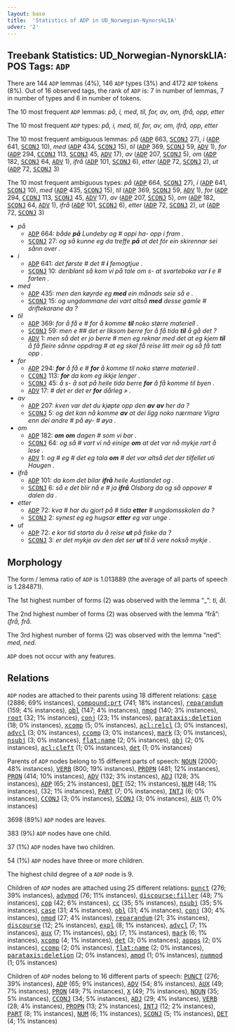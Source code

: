 ```yaml
---
layout: base
title:  'Statistics of ADP in UD_Norwegian-NynorskLIA'
udver: '2'
---
```


## Treebank Statistics: UD_Norwegian-NynorskLIA: POS Tags: `ADP`

There are 144 `ADP` lemmas (4%), 146 `ADP` types (3%) and 4172 `ADP` tokens (8%).
Out of 16 observed tags, the rank of `ADP` is: 7 in number of lemmas, 7 in number of types and 6 in number of tokens.

The 10 most frequent `ADP` lemmas: <em>på, i, med, til, for, av, om, ifrå, opp, etter</em>

The 10 most frequent `ADP` types:  <em>på, i, med, til, for, av, om, ifrå, opp, etter</em>

The 10 most frequent ambiguous lemmas: <em>på</em> (<tt><a href="no_nynorsklia-pos-ADP.html">ADP</a></tt> 663, <tt><a href="no_nynorsklia-pos-SCONJ.html">SCONJ</a></tt> 27), <em>i</em> (<tt><a href="no_nynorsklia-pos-ADP.html">ADP</a></tt> 641, <tt><a href="no_nynorsklia-pos-SCONJ.html">SCONJ</a></tt> 10), <em>med</em> (<tt><a href="no_nynorsklia-pos-ADP.html">ADP</a></tt> 434, <tt><a href="no_nynorsklia-pos-SCONJ.html">SCONJ</a></tt> 15), <em>til</em> (<tt><a href="no_nynorsklia-pos-ADP.html">ADP</a></tt> 369, <tt><a href="no_nynorsklia-pos-SCONJ.html">SCONJ</a></tt> 59, <tt><a href="no_nynorsklia-pos-ADV.html">ADV</a></tt> 1), <em>for</em> (<tt><a href="no_nynorsklia-pos-ADP.html">ADP</a></tt> 294, <tt><a href="no_nynorsklia-pos-CCONJ.html">CCONJ</a></tt> 113, <tt><a href="no_nynorsklia-pos-SCONJ.html">SCONJ</a></tt> 45, <tt><a href="no_nynorsklia-pos-ADV.html">ADV</a></tt> 17), <em>av</em> (<tt><a href="no_nynorsklia-pos-ADP.html">ADP</a></tt> 207, <tt><a href="no_nynorsklia-pos-SCONJ.html">SCONJ</a></tt> 5), <em>om</em> (<tt><a href="no_nynorsklia-pos-ADP.html">ADP</a></tt> 182, <tt><a href="no_nynorsklia-pos-SCONJ.html">SCONJ</a></tt> 64, <tt><a href="no_nynorsklia-pos-ADV.html">ADV</a></tt> 1), <em>ifrå</em> (<tt><a href="no_nynorsklia-pos-ADP.html">ADP</a></tt> 101, <tt><a href="no_nynorsklia-pos-SCONJ.html">SCONJ</a></tt> 6), <em>etter</em> (<tt><a href="no_nynorsklia-pos-ADP.html">ADP</a></tt> 72, <tt><a href="no_nynorsklia-pos-SCONJ.html">SCONJ</a></tt> 2), <em>ut</em> (<tt><a href="no_nynorsklia-pos-ADP.html">ADP</a></tt> 72, <tt><a href="no_nynorsklia-pos-SCONJ.html">SCONJ</a></tt> 3)

The 10 most frequent ambiguous types:  <em>på</em> (<tt><a href="no_nynorsklia-pos-ADP.html">ADP</a></tt> 664, <tt><a href="no_nynorsklia-pos-SCONJ.html">SCONJ</a></tt> 27), <em>i</em> (<tt><a href="no_nynorsklia-pos-ADP.html">ADP</a></tt> 641, <tt><a href="no_nynorsklia-pos-SCONJ.html">SCONJ</a></tt> 10), <em>med</em> (<tt><a href="no_nynorsklia-pos-ADP.html">ADP</a></tt> 435, <tt><a href="no_nynorsklia-pos-SCONJ.html">SCONJ</a></tt> 15), <em>til</em> (<tt><a href="no_nynorsklia-pos-ADP.html">ADP</a></tt> 369, <tt><a href="no_nynorsklia-pos-SCONJ.html">SCONJ</a></tt> 59, <tt><a href="no_nynorsklia-pos-ADV.html">ADV</a></tt> 1), <em>for</em> (<tt><a href="no_nynorsklia-pos-ADP.html">ADP</a></tt> 294, <tt><a href="no_nynorsklia-pos-CCONJ.html">CCONJ</a></tt> 113, <tt><a href="no_nynorsklia-pos-SCONJ.html">SCONJ</a></tt> 45, <tt><a href="no_nynorsklia-pos-ADV.html">ADV</a></tt> 17), <em>av</em> (<tt><a href="no_nynorsklia-pos-ADP.html">ADP</a></tt> 207, <tt><a href="no_nynorsklia-pos-SCONJ.html">SCONJ</a></tt> 5), <em>om</em> (<tt><a href="no_nynorsklia-pos-ADP.html">ADP</a></tt> 182, <tt><a href="no_nynorsklia-pos-SCONJ.html">SCONJ</a></tt> 64, <tt><a href="no_nynorsklia-pos-ADV.html">ADV</a></tt> 1), <em>ifrå</em> (<tt><a href="no_nynorsklia-pos-ADP.html">ADP</a></tt> 101, <tt><a href="no_nynorsklia-pos-SCONJ.html">SCONJ</a></tt> 6), <em>etter</em> (<tt><a href="no_nynorsklia-pos-ADP.html">ADP</a></tt> 72, <tt><a href="no_nynorsklia-pos-SCONJ.html">SCONJ</a></tt> 2), <em>ut</em> (<tt><a href="no_nynorsklia-pos-ADP.html">ADP</a></tt> 72, <tt><a href="no_nynorsklia-pos-SCONJ.html">SCONJ</a></tt> 3)


* <em>på</em>
  * <tt><a href="no_nynorsklia-pos-ADP.html">ADP</a></tt> 664: <em>både <b>på</b> Lundeby og # oppi ha- opp i fram .</em>
  * <tt><a href="no_nynorsklia-pos-SCONJ.html">SCONJ</a></tt> 27: <em>og så kunne eg da treffe <b>på</b> at det fór ein skirennar sei sånn over .</em>
* <em>i</em>
  * <tt><a href="no_nynorsklia-pos-ADP.html">ADP</a></tt> 641: <em>det første # det # <b>i</b> femogtjue .</em>
  * <tt><a href="no_nynorsklia-pos-SCONJ.html">SCONJ</a></tt> 10: <em>deriblant så kom vi på tale om s- at svarteboka var <b>i</b> e # farten .</em>
* <em>med</em>
  * <tt><a href="no_nynorsklia-pos-ADP.html">ADP</a></tt> 435: <em>men den køyrde eg <b>med</b> ein månads seie så e .</em>
  * <tt><a href="no_nynorsklia-pos-SCONJ.html">SCONJ</a></tt> 15: <em>og ungdommane dei vart altså <b>med</b> desse gamle # driftekarane da ?</em>
* <em>til</em>
  * <tt><a href="no_nynorsklia-pos-ADP.html">ADP</a></tt> 369: <em>for å få e # for å komme <b>til</b> noko større materiell .</em>
  * <tt><a href="no_nynorsklia-pos-SCONJ.html">SCONJ</a></tt> 59: <em>men e ## det er liksom berre for å få tida <b>til</b> å gå det ?</em>
  * <tt><a href="no_nynorsklia-pos-ADV.html">ADV</a></tt> 1: <em>men så det er jo berre # men eg reknar med det at eg kjem <b>til</b> å få fleire sånne oppdrag # at eg skal få reise litt meir og så få tatt opp .</em>
* <em>for</em>
  * <tt><a href="no_nynorsklia-pos-ADP.html">ADP</a></tt> 294: <em><b>for</b> å få e # <b>for</b> å komme til noko større materiell .</em>
  * <tt><a href="no_nynorsklia-pos-CCONJ.html">CCONJ</a></tt> 113: <em><b>for</b> da kom eg ikkje lenger .</em>
  * <tt><a href="no_nynorsklia-pos-SCONJ.html">SCONJ</a></tt> 45: <em>å s- å sat på heile tida berre <b>for</b> å få komme til byen .</em>
  * <tt><a href="no_nynorsklia-pos-ADV.html">ADV</a></tt> 17: <em># det er det er <b>for</b> dårleg » .</em>
* <em>av</em>
  * <tt><a href="no_nynorsklia-pos-ADP.html">ADP</a></tt> 207: <em>kven var det du kjøpte opp den <b>av</b> <b>av</b> her da ?</em>
  * <tt><a href="no_nynorsklia-pos-SCONJ.html">SCONJ</a></tt> 5: <em>og det kan nå komme <b>av</b> at dei ligg noko nærmare Vigra enn dei andre # på øy- # øya .</em>
* <em>om</em>
  * <tt><a href="no_nynorsklia-pos-ADP.html">ADP</a></tt> 182: <em><b>om</b> <b>om</b> dagen # som vi bar .</em>
  * <tt><a href="no_nynorsklia-pos-SCONJ.html">SCONJ</a></tt> 64: <em>og så # vart vi nå einige <b>om</b> at det var nå mykje rart å lese .</em>
  * <tt><a href="no_nynorsklia-pos-ADV.html">ADV</a></tt> 1: <em>og # eg # det eg tala <b>om</b> # det var altså det der tilfellet uti Haugen .</em>
* <em>ifrå</em>
  * <tt><a href="no_nynorsklia-pos-ADP.html">ADP</a></tt> 101: <em>da kom det bilar <b>ifrå</b> heile Austlandet og .</em>
  * <tt><a href="no_nynorsklia-pos-SCONJ.html">SCONJ</a></tt> 6: <em>så e det blir nå e # ja <b>ifrå</b> Olsborg da og så oppover # dalen da .</em>
* <em>etter</em>
  * <tt><a href="no_nynorsklia-pos-ADP.html">ADP</a></tt> 72: <em>kva # har du gjort på # tida <b>etter</b> # ungdomsskolen da ?</em>
  * <tt><a href="no_nynorsklia-pos-SCONJ.html">SCONJ</a></tt> 2: <em>synest eg eg hugsar <b>etter</b> eg var unge .</em>
* <em>ut</em>
  * <tt><a href="no_nynorsklia-pos-ADP.html">ADP</a></tt> 72: <em>e kor tid starta du å reise <b>ut</b> på fiske da ?</em>
  * <tt><a href="no_nynorsklia-pos-SCONJ.html">SCONJ</a></tt> 3: <em>er det mykje av den det ser <b>ut</b> til å vere nokså mykje .</em>

## Morphology

The form / lemma ratio of `ADP` is 1.013889 (the average of all parts of speech is 1.284871).

The 1st highest number of forms (2) was observed with the lemma “_”: <em>ti, ål</em>.

The 2nd highest number of forms (2) was observed with the lemma “frå”: <em>(frå, frå</em>.

The 3rd highest number of forms (2) was observed with the lemma “ned”: <em>med, ned</em>.

`ADP` does not occur with any features.


## Relations

`ADP` nodes are attached to their parents using 18 different relations: <tt><a href="no_nynorsklia-dep-case.html">case</a></tt> (2886; 69% instances), <tt><a href="no_nynorsklia-dep-compound-prt.html">compound:prt</a></tt> (741; 18% instances), <tt><a href="no_nynorsklia-dep-reparandum.html">reparandum</a></tt> (159; 4% instances), <tt><a href="no_nynorsklia-dep-obl.html">obl</a></tt> (147; 4% instances), <tt><a href="no_nynorsklia-dep-nmod.html">nmod</a></tt> (140; 3% instances), <tt><a href="no_nynorsklia-dep-root.html">root</a></tt> (32; 1% instances), <tt><a href="no_nynorsklia-dep-conj.html">conj</a></tt> (23; 1% instances), <tt><a href="no_nynorsklia-dep-parataxis-deletion.html">parataxis:deletion</a></tt> (18; 0% instances), <tt><a href="no_nynorsklia-dep-xcomp.html">xcomp</a></tt> (5; 0% instances), <tt><a href="no_nynorsklia-dep-acl-relcl.html">acl:relcl</a></tt> (3; 0% instances), <tt><a href="no_nynorsklia-dep-advcl.html">advcl</a></tt> (3; 0% instances), <tt><a href="no_nynorsklia-dep-ccomp.html">ccomp</a></tt> (3; 0% instances), <tt><a href="no_nynorsklia-dep-mark.html">mark</a></tt> (3; 0% instances), <tt><a href="no_nynorsklia-dep-nsubj.html">nsubj</a></tt> (3; 0% instances), <tt><a href="no_nynorsklia-dep-flat-name.html">flat:name</a></tt> (2; 0% instances), <tt><a href="no_nynorsklia-dep-obj.html">obj</a></tt> (2; 0% instances), <tt><a href="no_nynorsklia-dep-acl-cleft.html">acl:cleft</a></tt> (1; 0% instances), <tt><a href="no_nynorsklia-dep-det.html">det</a></tt> (1; 0% instances)

Parents of `ADP` nodes belong to 15 different parts of speech: <tt><a href="no_nynorsklia-pos-NOUN.html">NOUN</a></tt> (2000; 48% instances), <tt><a href="no_nynorsklia-pos-VERB.html">VERB</a></tt> (800; 19% instances), <tt><a href="no_nynorsklia-pos-PROPN.html">PROPN</a></tt> (481; 12% instances), <tt><a href="no_nynorsklia-pos-PRON.html">PRON</a></tt> (414; 10% instances), <tt><a href="no_nynorsklia-pos-ADV.html">ADV</a></tt> (132; 3% instances), <tt><a href="no_nynorsklia-pos-ADJ.html">ADJ</a></tt> (128; 3% instances), <tt><a href="no_nynorsklia-pos-ADP.html">ADP</a></tt> (65; 2% instances), <tt><a href="no_nynorsklia-pos-DET.html">DET</a></tt> (52; 1% instances), <tt><a href="no_nynorsklia-pos-NUM.html">NUM</a></tt> (48; 1% instances),  (32; 1% instances), <tt><a href="no_nynorsklia-pos-PART.html">PART</a></tt> (7; 0% instances), <tt><a href="no_nynorsklia-pos-INTJ.html">INTJ</a></tt> (6; 0% instances), <tt><a href="no_nynorsklia-pos-CCONJ.html">CCONJ</a></tt> (3; 0% instances), <tt><a href="no_nynorsklia-pos-SCONJ.html">SCONJ</a></tt> (3; 0% instances), <tt><a href="no_nynorsklia-pos-AUX.html">AUX</a></tt> (1; 0% instances)

3698 (89%) `ADP` nodes are leaves.

383 (9%) `ADP` nodes have one child.

37 (1%) `ADP` nodes have two children.

54 (1%) `ADP` nodes have three or more children.

The highest child degree of a `ADP` node is 9.

Children of `ADP` nodes are attached using 25 different relations: <tt><a href="no_nynorsklia-dep-punct.html">punct</a></tt> (276; 39% instances), <tt><a href="no_nynorsklia-dep-advmod.html">advmod</a></tt> (76; 11% instances), <tt><a href="no_nynorsklia-dep-discourse-filler.html">discourse:filler</a></tt> (48; 7% instances), <tt><a href="no_nynorsklia-dep-cop.html">cop</a></tt> (42; 6% instances), <tt><a href="no_nynorsklia-dep-cc.html">cc</a></tt> (35; 5% instances), <tt><a href="no_nynorsklia-dep-nsubj.html">nsubj</a></tt> (35; 5% instances), <tt><a href="no_nynorsklia-dep-case.html">case</a></tt> (31; 4% instances), <tt><a href="no_nynorsklia-dep-obl.html">obl</a></tt> (31; 4% instances), <tt><a href="no_nynorsklia-dep-conj.html">conj</a></tt> (30; 4% instances), <tt><a href="no_nynorsklia-dep-nmod.html">nmod</a></tt> (27; 4% instances), <tt><a href="no_nynorsklia-dep-reparandum.html">reparandum</a></tt> (21; 3% instances), <tt><a href="no_nynorsklia-dep-discourse.html">discourse</a></tt> (12; 2% instances), <tt><a href="no_nynorsklia-dep-expl.html">expl</a></tt> (8; 1% instances), <tt><a href="no_nynorsklia-dep-advcl.html">advcl</a></tt> (7; 1% instances), <tt><a href="no_nynorsklia-dep-aux.html">aux</a></tt> (7; 1% instances), <tt><a href="no_nynorsklia-dep-obj.html">obj</a></tt> (7; 1% instances), <tt><a href="no_nynorsklia-dep-mark.html">mark</a></tt> (6; 1% instances), <tt><a href="no_nynorsklia-dep-xcomp.html">xcomp</a></tt> (4; 1% instances), <tt><a href="no_nynorsklia-dep-det.html">det</a></tt> (3; 0% instances), <tt><a href="no_nynorsklia-dep-appos.html">appos</a></tt> (2; 0% instances), <tt><a href="no_nynorsklia-dep-ccomp.html">ccomp</a></tt> (2; 0% instances), <tt><a href="no_nynorsklia-dep-flat-name.html">flat:name</a></tt> (2; 0% instances), <tt><a href="no_nynorsklia-dep-parataxis-deletion.html">parataxis:deletion</a></tt> (2; 0% instances), <tt><a href="no_nynorsklia-dep-amod.html">amod</a></tt> (1; 0% instances), <tt><a href="no_nynorsklia-dep-nummod.html">nummod</a></tt> (1; 0% instances)

Children of `ADP` nodes belong to 16 different parts of speech: <tt><a href="no_nynorsklia-pos-PUNCT.html">PUNCT</a></tt> (276; 39% instances), <tt><a href="no_nynorsklia-pos-ADP.html">ADP</a></tt> (65; 9% instances), <tt><a href="no_nynorsklia-pos-ADV.html">ADV</a></tt> (54; 8% instances), <tt><a href="no_nynorsklia-pos-AUX.html">AUX</a></tt> (49; 7% instances), <tt><a href="no_nynorsklia-pos-PRON.html">PRON</a></tt> (49; 7% instances), <tt><a href="no_nynorsklia-pos-X.html">X</a></tt> (49; 7% instances), <tt><a href="no_nynorsklia-pos-NOUN.html">NOUN</a></tt> (35; 5% instances), <tt><a href="no_nynorsklia-pos-CCONJ.html">CCONJ</a></tt> (34; 5% instances), <tt><a href="no_nynorsklia-pos-ADJ.html">ADJ</a></tt> (29; 4% instances), <tt><a href="no_nynorsklia-pos-VERB.html">VERB</a></tt> (28; 4% instances), <tt><a href="no_nynorsklia-pos-PROPN.html">PROPN</a></tt> (13; 2% instances), <tt><a href="no_nynorsklia-pos-INTJ.html">INTJ</a></tt> (12; 2% instances), <tt><a href="no_nynorsklia-pos-PART.html">PART</a></tt> (8; 1% instances), <tt><a href="no_nynorsklia-pos-NUM.html">NUM</a></tt> (6; 1% instances), <tt><a href="no_nynorsklia-pos-SCONJ.html">SCONJ</a></tt> (5; 1% instances), <tt><a href="no_nynorsklia-pos-DET.html">DET</a></tt> (4; 1% instances)

